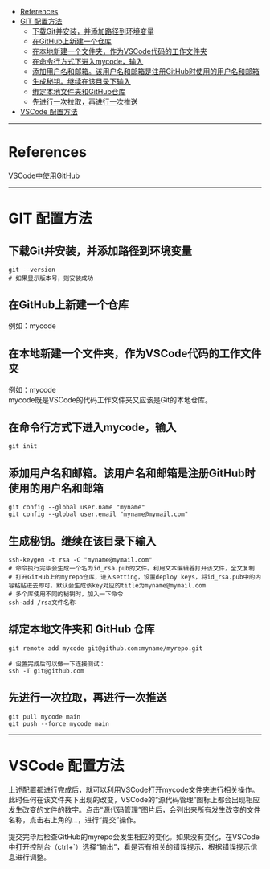- [References](#references)  
- [GIT 配置方法](#git-%e9%85%8d%e7%bd%ae%e6%96%b9%e6%b3%95)
  - [下载Git并安装，并添加路径到环境变量](#%e4%b8%8b%e8%bd%bdgit%e5%b9%b6%e5%ae%89%e8%a3%85%e5%b9%b6%e6%b7%bb%e5%8a%a0%e8%b7%af%e5%be%84%e5%88%b0%e7%8e%af%e5%a2%83%e5%8f%98%e9%87%8f)
  - [在GitHub上新建一个仓库](#%e5%9c%a8github%e4%b8%8a%e6%96%b0%e5%bb%ba%e4%b8%80%e4%b8%aa%e4%bb%93%e5%ba%93)
  - [在本地新建一个文件夹，作为VSCode代码的工作文件夹](#%e5%9c%a8%e6%9c%ac%e5%9c%b0%e6%96%b0%e5%bb%ba%e4%b8%80%e4%b8%aa%e6%96%87%e4%bb%b6%e5%a4%b9%e4%bd%9c%e4%b8%bavscode%e4%bb%a3%e7%a0%81%e7%9a%84%e5%b7%a5%e4%bd%9c%e6%96%87%e4%bb%b6%e5%a4%b9)
  - [在命令行方式下进入mycode，输入](#%e5%9c%a8%e5%91%bd%e4%bb%a4%e8%a1%8c%e6%96%b9%e5%bc%8f%e4%b8%8b%e8%bf%9b%e5%85%a5mycode%e8%be%93%e5%85%a5)
  - [添加用户名和邮箱。该用户名和邮箱是注册GitHub时使用的用户名和邮箱](#%e6%b7%bb%e5%8a%a0%e7%94%a8%e6%88%b7%e5%90%8d%e5%92%8c%e9%82%ae%e7%ae%b1%e8%af%a5%e7%94%a8%e6%88%b7%e5%90%8d%e5%92%8c%e9%82%ae%e7%ae%b1%e6%98%af%e6%b3%a8%e5%86%8cgithub%e6%97%b6%e4%bd%bf%e7%94%a8%e7%9a%84%e7%94%a8%e6%88%b7%e5%90%8d%e5%92%8c%e9%82%ae%e7%ae%b1)
  - [生成秘钥。继续在该目录下输入](#%e7%94%9f%e6%88%90%e7%a7%98%e9%92%a5%e7%bb%a7%e7%bb%ad%e5%9c%a8%e8%af%a5%e7%9b%ae%e5%bd%95%e4%b8%8b%e8%be%93%e5%85%a5)
  - [绑定本地文件夹和GitHub仓库](#%e7%bb%91%e5%ae%9a%e6%9c%ac%e5%9c%b0%e6%96%87%e4%bb%b6%e5%a4%b9%e5%92%8cgithub%e4%bb%93%e5%ba%93)
  - [先进行一次拉取，再进行一次推送](#%e5%85%88%e8%bf%9b%e8%a1%8c%e4%b8%80%e6%ac%a1%e6%8b%89%e5%8f%96%e5%86%8d%e8%bf%9b%e8%a1%8c%e4%b8%80%e6%ac%a1%e6%8e%a8%e9%80%81)
- [VSCode 配置方法](#vscode-%e9%85%8d%e7%bd%ae%e6%96%b9%e6%b3%95)

---

# References

[VSCode中使用GitHub](https://blog.csdn.net/piglite/article/details/88222695)

---

# GIT 配置方法

## 下载Git并安装，并添加路径到环境变量  

```shell
git --version  
# 如果显示版本号，则安装成功  
```

## 在GitHub上新建一个仓库

例如：mycode

## 在本地新建一个文件夹，作为VSCode代码的工作文件夹

例如：mycode  
mycode既是VSCode的代码工作文件夹又应该是Git的本地仓库。

## 在命令行方式下进入mycode，输入

```shell
git init
```

## 添加用户名和邮箱。该用户名和邮箱是注册GitHub时使用的用户名和邮箱

```shell
git config --global user.name "myname"  
git config --global user.email "myname@mymail.com"
```

## 生成秘钥。继续在该目录下输入

```shell
ssh-keygen -t rsa -C "myname@mymail.com"  
# 命令执行完毕会生成一个名为id_rsa.pub的文件。利用文本编辑器打开该文件，全文复制  
# 打开GitHub上的myrepo仓库，进入setting，设置deploy keys，将id_rsa.pub中的内容粘贴进去即可。默认会生成该key对应的title为myname@mymail.com
# 多个库使用不同的秘钥时，加入一下命令
ssh-add /rsa文件名称
```

## 绑定本地文件夹和 GitHub 仓库

```shell
git remote add mycode git@github.com:myname/myrepo.git

# 设置完成后可以做一下连接测试：
ssh -T git@github.com
```

## 先进行一次拉取，再进行一次推送

```shell
git pull mycode main 
git push --force mycode main
```

---

# VSCode 配置方法

上述配置都进行完成后，就可以利用VSCode打开mycode文件夹进行相关操作。此时任何在该文件夹下出现的改变，VSCode的“源代码管理”图标上都会出现相应发生改变的文件的数字。点击“源代码管理”图片后，会列出来所有发生改变的文件名称，点击右上角的...，进行“提交”操作。

提交完毕后检查GitHub的myrepo会发生相应的变化。如果没有变化，在VSCode中打开控制台（ctrl+`）选择“输出”，看是否有相关的错误提示，根据错误提示信息进行调整。
